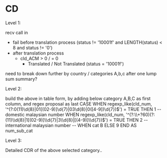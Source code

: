 # CD
Level 1:

recv call in	
- fail before translation process (status != '10001f' and LENGTH(status) < 8 and status != '0')
- after translation process 
	- cld_ACM > 0 / = 0 
		- Translated / Not Translated (status = '10001f')


need to break down further by country / categories A,b,c after one lump sum summary?

 Level 2:
 
 build the above in table form, by adding below category A,B,C as first column, and regex proposal as last
	CASE 
		WHEN regexp_like(cld_num, '^(?:0(11)\\d{8}|01[(02-9)]\\d{7}|03\\d{8}|0([4-9])\\d{7})$') = TRUE THEN 1 -- domestic malaysian number 
		WHEN regexp_like(cld_num, '^(?:\\+?60)(?:(11)\\d{8}|1[(02-9)]\\d{7}|3\\d{8}|[(4-9)]\\d{7})$') = TRUE THEN 2 -- international malaysian number 
		-- WHEN cat B 
		ELSE 9 
	END AS num_sub_cat



 Level 3:
 
 Detailed CDR of the above selected category..
